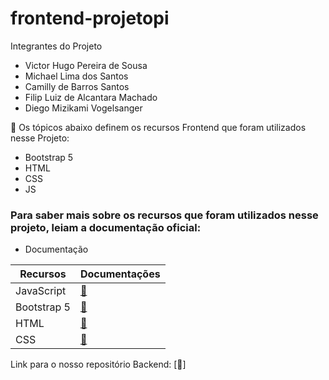# frontend-projetopi

Integrantes do Projeto

* Victor Hugo Pereira de Sousa 
* Michael Lima dos Santos 
* Camilly de Barros Santos 
* Filip Luiz de Alcantara Machado
* Diego Mizikami Vogelsanger 



:memo: Os tópicos abaixo definem os recursos Frontend que foram utilizados nesse Projeto:

* Bootstrap 5
* HTML
* CSS
* JS

### Para saber mais sobre os recursos que foram utilizados nesse projeto, leiam a documentação oficial:

- Documentação

| Recursos          | Documentações           |
| ----------------- |:----------------------- |
| JavaScript        | [:link:][JavaScript]   |
| Bootstrap 5       | [:link:][BootStrap 5]  |
| HTML              | [:link:][HTML]         |
| CSS               | [:link:][CSS]          | 

[JavaScript]: https://developer.mozilla.org/pt-BR/docs/Web/JavaScript
[Bootstrap 5]: https://getbootstrap.com/docs/5.0/getting-started/introduction/
[HTML]: https://developer.mozilla.org/pt-BR/docs/Web/HTML
[CSS]: https://developer.mozilla.org/pt-BR/docs/Web/CSS

Link para o nosso repositório Backend: [:link:]
